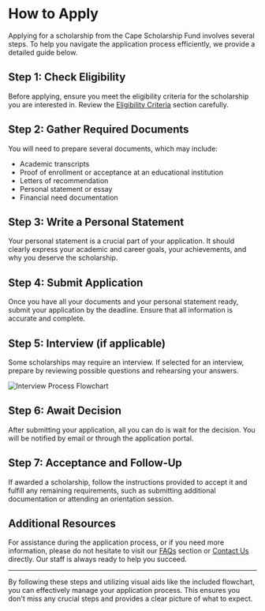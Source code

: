 # How to Apply

Applying for a scholarship from the Cape Scholarship Fund involves several steps. To help you navigate the application process efficiently, we provide a detailed guide below.

## Step 1: Check Eligibility

Before applying, ensure you meet the eligibility criteria for the scholarship you are interested in. Review the [Eligibility Criteria](Scholarships/ApplicationProcess/_eligibilityCriteria.md) section carefully.

## Step 2: Gather Required Documents

You will need to prepare several documents, which may include:
- Academic transcripts
- Proof of enrollment or acceptance at an educational institution
- Letters of recommendation
- Personal statement or essay
- Financial need documentation

## Step 3: Write a Personal Statement

Your personal statement is a crucial part of your application. It should clearly express your academic and career goals, your achievements, and why you deserve the scholarship.

## Step 4: Submit Application

Once you have all your documents and your personal statement ready, submit your application by the deadline. Ensure that all information is accurate and complete.

## Step 5: Interview (if applicable)

Some scholarships may require an interview. If selected for an interview, prepare by reviewing possible questions and rehearsing your answers.

![Interview Process Flowchart](https://humancommunication.asu.edu/sites/default/files/hdshc_honors_flow_chart_website_0.jpg)

## Step 6: Await Decision

After submitting your application, all you can do is wait for the decision. You will be notified by email or through the application portal.

## Step 7: Acceptance and Follow-Up

If awarded a scholarship, follow the instructions provided to accept it and fulfill any remaining requirements, such as submitting additional documentation or attending an orientation session.

## Additional Resources

For assistance during the application process, or if you need more information, please do not hesitate to visit our [FAQs](/) section or [Contact Us](/) directly. Our staff is always ready to help you succeed.

---

By following these steps and utilizing visual aids like the included flowchart, you can effectively manage your application process. This ensures you don't miss any crucial steps and provides a clear picture of what to expect.
